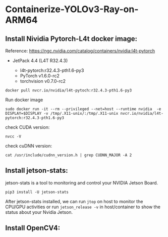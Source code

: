 # Containerize-YOLOv3-Ray-on-ARM64


## Install Nividia Pytorch-L4t docker image:

Reference: https://ngc.nvidia.com/catalog/containers/nvidia:l4t-pytorch
* JetPack 4.4 (L4T R32.4.3)

  * l4t-pytorch:r32.4.3-pth1.6-py3
  * PyTorch v1.6.0-rc2
  * torchvision v0.7.0-rc2

`docker pull nvcr.io/nvidia/l4t-pytoch:r32.4.3-pth1.6-py3`

Run docker image

`sudo docker run -it --rm --privileged --net=host --runtime nvidia  -e DISPLAY=$DISPLAY -v /tmp/.X11-unix/:/tmp/.X11-unix nvcr.io/nvidia/l4t-pytorch:r32.4.3-pth1.6-py3`

check CUDA version:

`nvcc -V`

check cuDNN version:

`cat /usr/include/cudnn_version.h | grep CUDNN_MAJOR -A 2`


## Install jetson-stats:
jetson-stats is a tool to monitoring and control your NVIDIA Jetson Board. 

`pip3 install -U jetson-stats`

After jetson-stats installed, we can run `jtop` on host to monitor the CPU/GPU activities or run `jetson_release -v` in host/container to show the status about your Nvidia Jetson.  

## Install OpenCV4:


